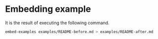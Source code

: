 # Embedding example

It is the result of executing the following command.

```bash
embed-examples examples/README-before.md > examples/README-after.md
```

<!-- embed-examples: foo.js -->

<!-- embed-examples: subdir/bar.html -->

